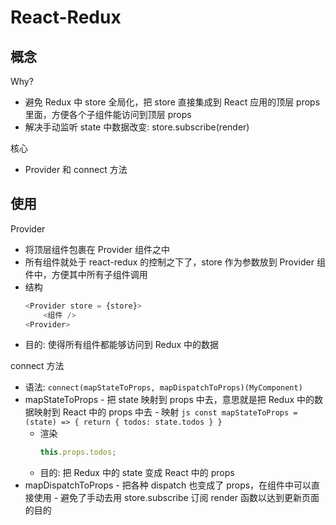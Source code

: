 # React-Redux

## 概念

Why?

- 避免 Redux 中 store 全局化，把 store 直接集成到 React 应用的顶层 props 里面，方便各个子组件能访问到顶层 props
- 解决手动监听 state 中数据改变: store.subscribe(render)

核心

- Provider 和 connect 方法

## 使用

Provider

- 将顶层组件包裹在 Provider 组件之中
- 所有组件就处于 react-redux 的控制之下了，store 作为参数放到 Provider 组件中，方便其中所有子组件调用
- 结构
  ```js
  <Provider store = {store}>
      <组件 />
  <Provider>
  ```
- 目的: 使得所有组件都能够访问到 Redux 中的数据

connect 方法

- 语法: `connect(mapStateToProps, mapDispatchToProps)(MyComponent)`
- mapStateToProps - 把 state 映射到 props 中去，意思就是把 Redux 中的数据映射到 React 中的 props 中去 - 映射
  `js const mapStateToProps = (state) => { return { todos: state.todos } }`
  - 渲染
    ```js
    this.props.todos;
    ```
  - 目的: 把 Redux 中的 state 变成 React 中的 props
- mapDispatchToProps - 把各种 dispatch 也变成了 props，在组件中可以直接使用 - 避免了手动去用 store.subscribe 订阅 render 函数以达到更新页面的目的
